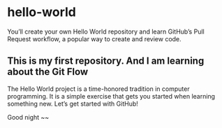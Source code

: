 # hello-world
You’ll create your own Hello World repository and learn GitHub’s Pull Request workflow, a popular way to create and review code.

## This is my first repository. And I am learning about the Git Flow

The Hello World project is a time-honored tradition in computer programming. It is a simple exercise that gets you started when learning something new. Let’s get started with GitHub!

Good night ~~
